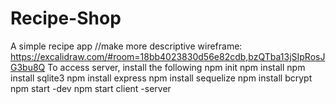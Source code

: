# Recipe-Shop
A simple recipe app
//make more descriptive 
wireframe: https://excalidraw.com/#room=18bb4023830d56e82cdb,bzQTba13jSIpRosJG3bu8Q
To access server, install the following
npm init 
npm install 
npm install sqlite3
npm install express
npm install sequelize
npm install bcrypt
npm start -dev
npm start client -server